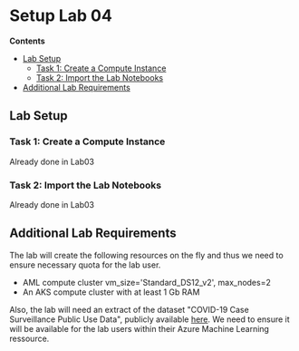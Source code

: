 # Setup Lab 04

**Contents**

- [Lab Setup](#lab-setup)
   - [Task 1: Create a Compute Instance](#task-1-create-a-compute-instance)
   - [Task 2: Import the Lab Notebooks](#task-2-import-the-lab-notebooks)
- [Additional Lab Requirements](#additional-lab-requirements)

## Lab Setup

### Task 1: Create a Compute Instance

Already done in Lab03

### Task 2: Import the Lab Notebooks

Already done in Lab03

## Additional Lab Requirements

The lab will create the following resources on the fly and thus we need to ensure necessary quota for the lab user.

- AML compute cluster vm_size='Standard_DS12_v2', max_nodes=2
- An AKS compute cluster with at least 1 Gb RAM

Also, the lab will need an extract of the dataset "COVID-19 Case Surveillance Public Use Data", publicly available [here](https://raw.githubusercontent.com/pauldenoyes/tool-kit/master/COVID-19_Case_Surveillance_Public_Use_Data_shuffled_100000.csv). We need to ensure it will be available for the lab users within their Azure Machine Learning ressource.
